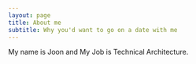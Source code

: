 ```yaml
---
layout: page
title: About me
subtitle: Why you'd want to go on a date with me
---
```


My name is Joon and My Job is Technical Architecture.

